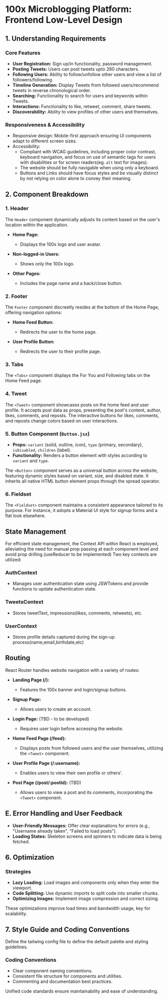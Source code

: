 # 100x Microblogging Platform: Frontend Low-Level Design

## 1. Understanding Requirements

### Core Features

- **User Registration:** Sign up/in functionality, password management.
- **Posting Tweets:** Users can post tweets upto 280 characters.
- **Following Users:** Ability to follow/unfollow other users and view a list of followers/following.
- **Timeline Generation:** Display Tweets from followed users/recommend tweets in reverse chronological order.
- **Searching:** Functionality to search for users and keywords within Tweets.
- **Interactions:** Functionality to like, retweet, comment, share tweets.
- **Discoverability:** Ability to view profiles of other users and themselves.

### Responsiveness & Accessibility

- Responsive design: Mobile-first approach ensuring UI components adapt to different screen sizes.
- Accessibility:
  - Compliant with WCAG guidelines, including proper color contrast, keyboard navigation, and focus on use of semantic tags for users with disabilities or for screen readers(eg. `alt` text for images).
  - The website should be fully navigable when using only a keyboard.
  - Buttons and Links should have focus styles and be visually distinct by not relying on color alone to convey their meaning.

## 2. Component Breakdown

### 1. Header

The `Header` component dynamically adjusts its content based on the user's location within the application.

- **Home Page:**

  - Displays the 100x logo and user avatar.

- **Non-logged-in Users:**

  - Shows only the 100x logo.

- **Other Pages:**
  - Includes the page name and a back/close button.

### 2. Footer

The `Footer` component discreetly resides at the bottom of the Home Page, offering navigation options:

- **Home Feed Button:**

  - Redirects the user to the home page.

- **User Profile Button:**
  - Redirects the user to their profile page.

### 3. Tabs

The `<Tabs>` component displays the For You and Following tabs on the Home Feed page.

### 4. Tweet

The `<Tweet>` component showcases posts on the home feed and user profile. It accepts post data as props, presenting the post's content, author, likes, comments, and reposts. The interactive buttons for likes, comments, and reposts change colors based on user interactions.

### 5. Button Component (`Button.jsx`)

- **Props:** `variant` (solid, outline, icon), `type` (primary, secondary), `isDisabled`, `children` (label).
- **Functionality:** Renders a button element with styles according to `variant` and `type`.

The `<Button>` component serves as a universal button across the website, featuring dynamic styles based on variant, size, and disabled state. It inherits all native HTML button element props through the spread operator.

### 6. Fieldset

The `<Fieldset>` component maintains a consistent appearance tailored to its purpose. For instance, it adopts a Material UI style for signup forms and a flat look elsewhere.

## State Management

For efficient state management, the Context API within React is employed, alleviating the need for manual prop passing at each component level and avoid prop drilling.(useReducer to be implemented)
Two key contexts are utilized:

### AuthContext

- Manages user authentication state using JSWTokens and provide functions to update authentication state.

### TweetsContext

- Stores tweetText, impressions(likes, comments, retweets), etc.

### UserContext

- Stores profile details captured during the sign-up process(name,email,birthdate,etc)

## Routing

React Router handles website navigation with a variety of routes:

- **Landing Page (/):**

  - Features the 100x banner and login/signup buttons.

- **Signup Page:**

  - Allows users to create an account.

- **Login Page:** (TBD - to be developed)

  - Requires user login before accessing the website.

- **Home Feed Page (/feed):**

  - Displays posts from followed users and the user themselves, utilizing the `<Tweet>` component.

- **User Profile Page (/:username):**

  - Enables users to view their own profile or others'.

- **Post Page (/post/:postId):** (TBD)
  - Allows users to view a post and its comments, incorporating the `<Tweet>` component.

## E. Error Handling and User Feedback

- **User-Friendly Messages:** Offer clear explanations for errors (e.g., "Username already taken", "Failed to load posts").
- **Loading States:** Skeleton screens and spinners to indicate data is being fetched.

## 6. Optimization

### Strategies

- **Lazy Loading:** Load images and components only when they enter the viewport.
- **Code Splitting:** Use dynamic imports to split code into smaller chunks.
- **Optimizing Images:** Implement image compression and correct sizing.

These optimizations improve load times and bandwidth usage, key for scalability.

## 7. Style Guide and Coding Conventions

Define the tailwing config file to define the default palette and styling guidelines.

### Coding Conventions

- Clear component naming conventions.
- Consistent file structure for components and utilities.
- Commenting and documentation best practices.

Unified code standards ensure maintainability and ease of understanding.

